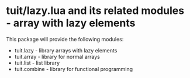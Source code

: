 tuit/lazy.lua and its related modules - array with lazy elements
================================================================

This package will provide the following modules:

* tuit.lazy - library arrays with lazy elements
* tuit.array - library for normal arrays
* tuit.list - list library
* tuit.combine - library for functional programming
